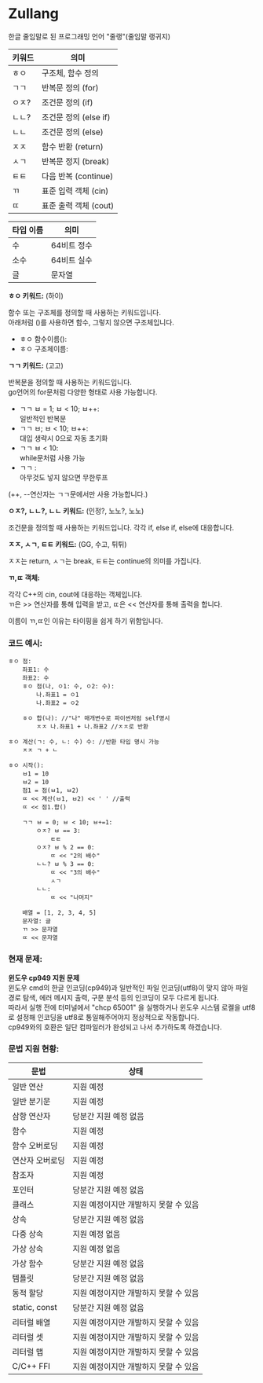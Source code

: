 # Zullang

한글 줄임말로 된 프로그래밍 언어 "줄랭"(줄임말 랭귀지)

| 키워드 | 의미               |
|-----|------------------|
| ㅎㅇ  | 구조체, 함수 정의       |
| ㄱㄱ  | 반복문 정의 (for)     |
| ㅇㅈ? | 조건문 정의 (if)      |
| ㄴㄴ? | 조건문 정의 (else if) |
| ㄴㄴ  | 조건문 정의 (else)    |
| ㅈㅈ  | 함수 반환 (return)   |
| ㅅㄱ  | 반복문 정지 (break)   |
| ㅌㅌ  | 다음 반복 (continue) |
| ㄲ   | 표준 입력 객체 (cin)   |
| ㄸ   | 표준 출력 객체 (cout)  |

| 타입 이름 | 의미      |
|-------|---------|
| 수     | 64비트 정수 |
| 소수    | 64비트 실수 |
| 글     | 문자열     |

**ㅎㅇ 키워드:** (하이)

함수 또는 구조체를 정의할 때 사용하는 키워드입니다.   
아래처럼 ()를 사용하면 함수, 그렇지 않으면 구조체입니다.

- ㅎㅇ 함수이름():
- ㅎㅇ 구조체이름:

**ㄱㄱ 키워드:** (고고)

반복문을 정의할 때 사용하는 키워드입니다.   
go언어의 for문처럼 다양한 형태로 사용 가능합니다.

- ㄱㄱ ㅂ = 1; ㅂ < 10; ㅂ++:   
  일반적인 반복문
- ㄱㄱ ㅂ; ㅂ < 10; ㅂ++:   
  대입 생략시 0으로 자동 초기화
- ㄱㄱ ㅂ < 10:   
  while문처럼 사용 가능
- ㄱㄱ :   
  아무것도 넣지 않으면 무한루프

(++, --연산자는 ㄱㄱ문에서만 사용 가능합니다.)

**ㅇㅈ?, ㄴㄴ?, ㄴㄴ 키워드:** (인정?, 노노?, 노노)

조건문을 정의할 때 사용하는 키워드입니다. 각각 if, else if, else에 대응합니다.

**ㅈㅈ, ㅅㄱ, ㅌㅌ 키워드:** (GG, 수고, 튀튀)

ㅈㅈ는 return, ㅅㄱ는 break, ㅌㅌ는 continue의 의미를 가집니다.

**ㄲ,ㄸ 객체:**

각각 C++의 cin, cout에 대응하는 객체입니다.  
ㄲ은 >> 연산자를 통해 입력을 받고, ㄸ은 << 연산자를 통해 출력을 합니다.

이름이 ㄲ,ㄸ인 이유는 타이핑을 쉽게 하기 위함입니다.

### 코드 예시:

``` 
ㅎㅇ 점:
    좌표1: 수
    좌표2: 수
    ㅎㅇ 점(나, ㅇ1: 수, ㅇ2: 수):
        나.좌표1 = ㅇ1
        나.좌표2 = ㅇ2
    
    ㅎㅇ 합(나): //"나" 매개변수로 파이썬처럼 self명시
        ㅈㅈ 나.좌표1 + 나.좌표2 //ㅈㅈ로 반환

ㅎㅇ 계산(ㄱ: 수, ㄴ: 수) 수: //반환 타입 명시 가능
    ㅈㅈ ㄱ + ㄴ

ㅎㅇ 시작():
    ㅂ1 = 10
    ㅂ2 = 10
    점1 = 점(ㅂ1, ㅂ2)
    ㄸ << 계산(ㅂ1, ㅂ2) << ' ' //출력
    ㄸ << 점1.합()
    
    ㄱㄱ ㅂ = 0; ㅂ < 10; ㅂ+=1:
        ㅇㅈ? ㅂ == 3:
            ㅌㅌ
        ㅇㅈ? ㅂ % 2 == 0:
            ㄸ << "2의 배수"
        ㄴㄴ? ㅂ % 3 == 0:
            ㄸ << "3의 배수"
            ㅅㄱ
        ㄴㄴ:
            ㄸ << "나머지"
            
    배열 = [1, 2, 3, 4, 5]
    문자열: 글
    ㄲ >> 문자열
    ㄸ << 문자열

```

### 현재 문제:

**윈도우 cp949 지원 문제**   
윈도우 cmd의 한글 인코딩(cp949)과 일반적인 파일 인코딩(utf8)이 맞지 않아
파일 경로 탐색, 에러 메시지 출력, 구문 분석 등의 인코딩이 모두 다르게 됩니다.   
따라서 실행 전에 터미널에서 "chcp 65001" 을 실행하거나 윈도우 시스템 로켈을 utf8로 설정해 인코딩을 utf8로 통일해주어야지 정상적으로 작동합니다.   
cp949와의 호환은 일단 컴파일러가 완성되고 나서 추가하도록 하겠습니다.

### 문법 지원 현황:

| 문법            | 상태                    |
|---------------|-----------------------|
| 일반 연산         | 지원 예정                 |
| 일반 분기문        | 지원 예정                 |
| 삼항 연산자        | 당분간 지원 예정 없음          |
| 함수            | 지원 예정                 |
| 함수 오버로딩       | 지원 예정                 |
| 연산자 오버로딩      | 지원 예정                 |
| 참조자           | 지원 예정                 |
| 포인터           | 당분간 지원 예정 없음          |
| 클래스           | 지원 예정이지만 개발하지 못할 수 있음 |
| 상속            | 당분간 지원 예정 없음          |
| 다중 상속         | 지원 예정 없음              |
| 가상 상속         | 지원 예정 없음              |
| 가상 함수         | 당분간 지원 예정 없음          |
| 템플릿           | 당분간 지원 예정 없음          |
| 동적 할당         | 지원 예정이지만 개발하지 못할 수 있음 |
| static, const | 당분간 지원 예정 없음          |
| 리터럴 배열        | 지원 예정이지만 개발하지 못할 수 있음 |
| 리터럴 셋         | 지원 예정이지만 개발하지 못할 수 있음 |
| 리터럴 맵         | 지원 예정이지만 개발하지 못할 수 있음 |
| C/C++ FFI     | 지원 예정이지만 개발하지 못할 수 있음 |
